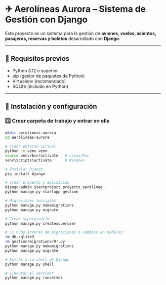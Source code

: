 # ✈ Aerolíneas Aurora – Sistema de Gestión con Django

Este proyecto es un sistema para la gestión de **aviones, vuelos, asientos, pasajeros, reservas y boletos** desarrollado con **Django**.

---

## 📌 Requisitos previos

- Python 3.12 o superior
- pip (gestor de paquetes de Python)
- Virtualenv (recomendado)
- SQLite (incluido en Python)
  

---

## 🚀 Instalación y configuración

### 1️⃣ Crear carpeta de trabajo y entrar en ella
```bash
mkdir aerolineas-aurora
cd aerolineas-aurora

# Crear entorno virtual
python -m venv venv
source venv/bin/activate   # Linux/Mac
venv\Scripts\activate      # Windows

# Instalar Django
pip install django

# Crear proyecto y aplicación
django-admin startproject proyecto_aerolinea .
python manage.py startapp gestion

# Migraciones iniciales
python manage.py makemigrations
python manage.py migrate

# Crear superusuario
python manage.py createsuperuser

# Si hubo errores de migraciones o cambios en modelos:
rm db.sqlite3
rm gestion/migrations/0*.py
python manage.py makemigrations
python manage.py migrate

# Entrar a la shell de Django
python manage.py shell

# Ejecutar el servidor
python manage.py runserver

